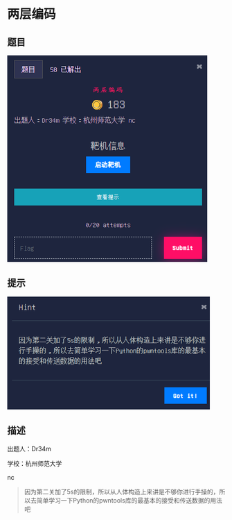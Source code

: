 # 两层编码

## 题目

![题目](images/题目.png)

## 提示

![提示](images/提示.png)

## 描述

出题人：Dr34m

学校：杭州师范大学

nc

>因为第二关加了5s的限制，所以从人体构造上来讲是不够你进行手操的，所以去简单学习一下Python的pwntools库的最基本的接受和传送数据的用法吧